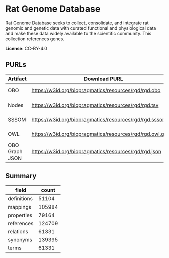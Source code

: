 # Rat Genome Database

Rat Genome Database seeks to collect, consolidate, and integrate rat genomic and genetic data with curated functional and physiological data and make these data widely available to the scientific community. This collection references genes.

**License**: CC-BY-4.0

## PURLs

| Artifact       | Download PURL                                              | Latest Versioned Download PURL                                        |
|----------------|------------------------------------------------------------|-----------------------------------------------------------------------|
| OBO            | https://w3id.org/biopragmatics/resources/rgd/rgd.obo       | https://w3id.org/biopragmatics/resources/rgd/2024-12-06/rgd.obo       |
| Nodes          | https://w3id.org/biopragmatics/resources/rgd/rgd.tsv       | https://w3id.org/biopragmatics/resources/rgd/2024-12-06/rgd.tsv       |
| SSSOM          | https://w3id.org/biopragmatics/resources/rgd/rgd.sssom.tsv | https://w3id.org/biopragmatics/resources/rgd/2024-12-06/rgd.sssom.tsv |
| OWL            | https://w3id.org/biopragmatics/resources/rgd/rgd.owl.gz    | https://w3id.org/biopragmatics/resources/rgd/2024-12-06/rgd.owl.gz    |
| OBO Graph JSON | https://w3id.org/biopragmatics/resources/rgd/rgd.json      | https://w3id.org/biopragmatics/resources/rgd/2024-12-06/rgd.json      |

## Summary

| field       |   count |
|-------------|---------|
| definitions |   51104 |
| mappings    |  105984 |
| properties  |   79164 |
| references  |  124709 |
| relations   |   61331 |
| synonyms    |  139395 |
| terms       |   61331 |

